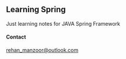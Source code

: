 Learning Spring
--

Just learning notes for JAVA Spring Framework

#### Contact
[rehan_manzoor@outlook.com](mailto:rehan_manzoor@outlook.com)